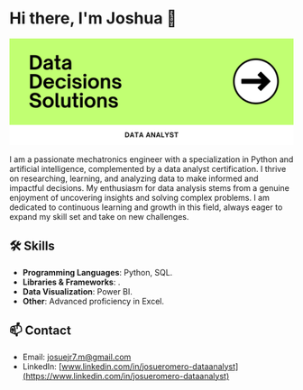 # Hi there, I'm Joshua 👋

![Profile Picture](Banner.png)

I am a passionate mechatronics engineer with a specialization in Python and artificial intelligence, complemented by a data analyst certification. I thrive on researching, learning, and analyzing data to make informed and impactful decisions. My enthusiasm for data analysis stems from a genuine enjoyment of uncovering insights and solving complex problems. I am dedicated to continuous learning and growth in this field, always eager to expand my skill set and take on new challenges.

## 🛠️ Skills
- **Programming Languages**: Python, SQL.
- **Libraries & Frameworks**: .
- **Data Visualization**: Power BI.
- **Other**: Advanced proficiency in Excel.

## 📫 Contact
- Email: [josuejr7.m@gmail.com](mailto:josuejr7.m@gmail.com)
- LinkedIn: [www.linkedin.com/in/josueromero-dataanalyst](https://www.linkedin.com/in/josueromero-dataanalyst)
